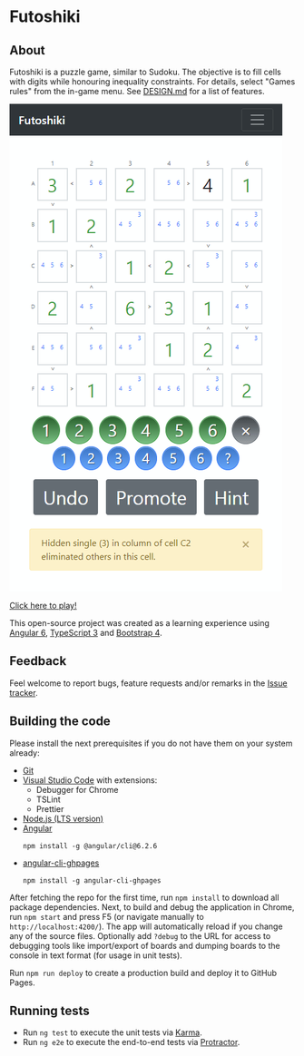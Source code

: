 # Futoshiki

## About

Futoshiki is a puzzle game, similar to Sudoku. The objective is to fill cells with digits while honouring inequality constraints. For details, select "Games rules" from the in-game menu. See [DESIGN.md](https://github.com/bkoelman/Futoshiki/blob/master/DESIGN.md) for a list of features.

<a href="https://bkoelman.github.io/Futoshiki/">
<kbd>
  <img src="https://github.com/bkoelman/Futoshiki/blob/master/futoshiki-demo.png">
</kbd>
</a>

[Click here to play!](https://bkoelman.github.io/Futoshiki/)

This open-source project was created as a learning experience using [Angular 6](https://angular.io/), [TypeScript 3](https://www.typescriptlang.org/) and [Bootstrap 4](https://getbootstrap.com/).

## Feedback

Feel welcome to report bugs, feature requests and/or remarks in the [Issue tracker](https://github.com/bkoelman/Futoshiki/issues).

## Building the code

Please install the next prerequisites if you do not have them on your system already:

- [Git](https://git-scm.com/)
- [Visual Studio Code](https://code.visualstudio.com/) with extensions:
  - Debugger for Chrome
  - TSLint
  - Prettier
- [Node.js (LTS version)](https://nodejs.org/en/)
- [Angular](https://angular.io/guide/quickstart)
  ```
  npm install -g @angular/cli@6.2.6
  ```
- [angular-cli-ghpages](https://alligator.io/angular/deploying-angular-app-github-pages/)
  ```
  npm install -g angular-cli-ghpages
  ```

After fetching the repo for the first time, run `npm install` to download all package dependencies.
Next, to build and debug the application in Chrome, run `npm start` and press F5 (or navigate manually to `http://localhost:4200/`).
The app will automatically reload if you change any of the source files.
Optionally add `?debug` to the URL for access to debugging tools like import/export of boards and dumping boards to the console in text format (for usage in unit tests).

Run `npm run deploy` to create a production build and deploy it to GitHub Pages.

## Running tests

- Run `ng test` to execute the unit tests via [Karma](https://karma-runner.github.io).
- Run `ng e2e` to execute the end-to-end tests via [Protractor](http://www.protractortest.org/).
